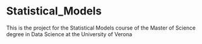 # Statistical_Models
This is the project for the Statistical Models course of the Master of Science degree in Data Science at the University of Verona
